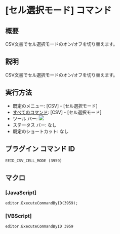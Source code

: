 # \[セル選択モード\] コマンド

## 概要

CSV文書でセル選択モードのオン/オフを切り替えます。

## 説明

CSV文書でセル選択モードのオン/オフを切り替えます。

## 実行方法

- 既定のメニュー: \[CSV\] - \[セル選択モード\]
- [すべてのコマンド](../../glossary/allcommands): \[CSV\] - \[セル選択モード\]
- ツール バー: ![](../../images/cell_selection_mode..png)
- ステータス バー: なし
- 既定のショートカット: なし

## プラグイン コマンド ID

```
EEID_CSV_CELL_MODE (3959)
```

## マクロ

### \[JavaScript\]

```
editor.ExecuteCommandByID(3959);
```

### \[VBScript\]

```
editor.ExecuteCommandByID 3959
```
